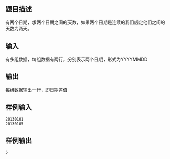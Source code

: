 ## 题目描述

有两个日期，求两个日期之间的天数，如果两个日期是连续的我们规定他们之间的天数为两天。

## 输入

有多组数据，每组数据有两行，分别表示两个日期，形式为YYYYMMDD

## 输出

每组数据输出一行，即日期差值

## 样例输入

```
20130101
20130105
```

## 样例输出

```
5
```